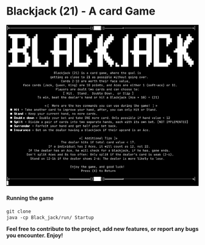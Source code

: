 <h1 align="cente">Blackjack (21) - A card Game</h1>
<p align="center">
  <img src="https://github.com/jesse-rr/Webrepo/blob/main/Black_jack/run/blackjack.png" alt="Help screen">
</p>

#### Running the game 

```
git clone
java -cp Black_jack/run/ Startup
```

__Feel free to contribute to the project, add new features, or report any bugs you encounter. Enjoy!__
